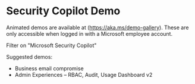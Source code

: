 # Security Copilot Demo

Animated demos are available at (https://aka.ms/demo-gallery). These are only accessible when logged in with a Microsoft employee account.

Filter on "Microsoft Security Copilot"

Suggested demos:

- Business email compromise
- Admin Experiences – RBAC, Audit, Usage Dashboard v2
